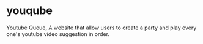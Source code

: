 # youqube
Youtube  Queue, A website that allow users to create a party and play every one's youtube video suggestion in order.
